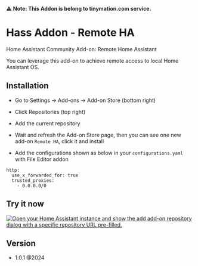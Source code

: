 ⚠️ **Note: This Addon is belong to tinymation.com service.**

# Hass Addon - Remote HA
Home Assistant Community Add-on: Remote Home Assistant

You can leverage this add-on to achieve remote access to local Home Assistant OS.

## Installation
- Go to Settings -> Add-ons -> Add-on Store (bottom right)

- Click Repositories (top right)

- Add the current repository 

- Wait and refresh the Add-on Store page, then you can see one new add-on `Remote HA`, click it and install

- Add the configurations shown as below in your `configurations.yaml` with File Editor addon
```
http:
  use_x_forwarded_for: true
  trusted_proxies:
    - 0.0.0.0/0
```

## Try it now
[![Open your Home Assistant instance and show the add add-on repository dialog with a specific repository URL pre-filled.](https://my.home-assistant.io/badges/supervisor_add_addon_repository.svg)](https://my.home-assistant.io/redirect/supervisor_add_addon_repository/?repository_url=https%3A%2F%2Fgithub.com%2Fkhongpt%2FRemote-HA.git)

## Version
- 1.0.1 @2024

